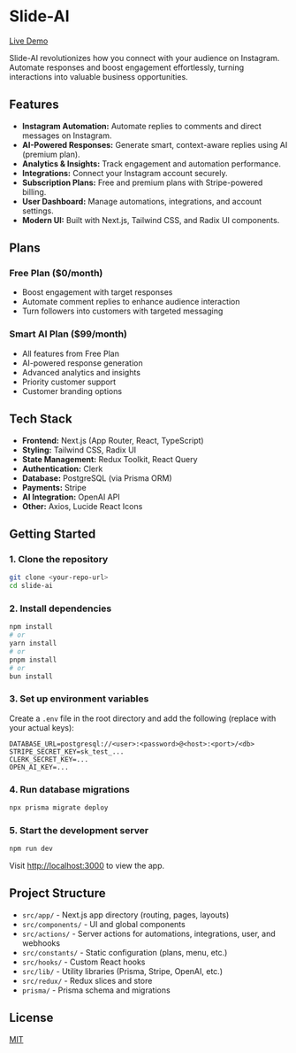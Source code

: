 # Slide-AI

[Live Demo](https://automation-master-seventh.vercel.app/)

Slide-AI revolutionizes how you connect with your audience on Instagram. Automate responses and boost engagement effortlessly, turning interactions into valuable business opportunities.

## Features

- **Instagram Automation:** Automate replies to comments and direct messages on Instagram.
- **AI-Powered Responses:** Generate smart, context-aware replies using AI (premium plan).
- **Analytics & Insights:** Track engagement and automation performance.
- **Integrations:** Connect your Instagram account securely.
- **Subscription Plans:** Free and premium plans with Stripe-powered billing.
- **User Dashboard:** Manage automations, integrations, and account settings.
- **Modern UI:** Built with Next.js, Tailwind CSS, and Radix UI components.

## Plans

### Free Plan ($0/month)
- Boost engagement with target responses
- Automate comment replies to enhance audience interaction
- Turn followers into customers with targeted messaging

### Smart AI Plan ($99/month)
- All features from Free Plan
- AI-powered response generation
- Advanced analytics and insights
- Priority customer support
- Customer branding options

## Tech Stack

- **Frontend:** Next.js (App Router, React, TypeScript)
- **Styling:** Tailwind CSS, Radix UI
- **State Management:** Redux Toolkit, React Query
- **Authentication:** Clerk
- **Database:** PostgreSQL (via Prisma ORM)
- **Payments:** Stripe
- **AI Integration:** OpenAI API
- **Other:** Axios, Lucide React Icons

## Getting Started

### 1. Clone the repository

```bash
git clone <your-repo-url>
cd slide-ai
```

### 2. Install dependencies

```bash
npm install
# or
yarn install
# or
pnpm install
# or
bun install
```

### 3. Set up environment variables

Create a `.env` file in the root directory and add the following (replace with your actual keys):

```
DATABASE_URL=postgresql://<user>:<password>@<host>:<port>/<db>
STRIPE_SECRET_KEY=sk_test_...
CLERK_SECRET_KEY=...
OPEN_AI_KEY=...
```

### 4. Run database migrations

```bash
npx prisma migrate deploy
```

### 5. Start the development server

```bash
npm run dev
```

Visit [http://localhost:3000](http://localhost:3000) to view the app.

## Project Structure

- `src/app/` - Next.js app directory (routing, pages, layouts)
- `src/components/` - UI and global components
- `src/actions/` - Server actions for automations, integrations, user, and webhooks
- `src/constants/` - Static configuration (plans, menu, etc.)
- `src/hooks/` - Custom React hooks
- `src/lib/` - Utility libraries (Prisma, Stripe, OpenAI, etc.)
- `src/redux/` - Redux slices and store
- `prisma/` - Prisma schema and migrations

## License

[MIT](LICENSE)
